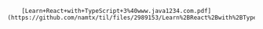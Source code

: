 
		[Learn+React+with+TypeScript+3%40www.java1234.com.pdf](https://github.com/namtx/til/files/2989153/Learn%2BReact%2Bwith%2BTypeScript%2B3.40www.java1234.com.pdf)

	
